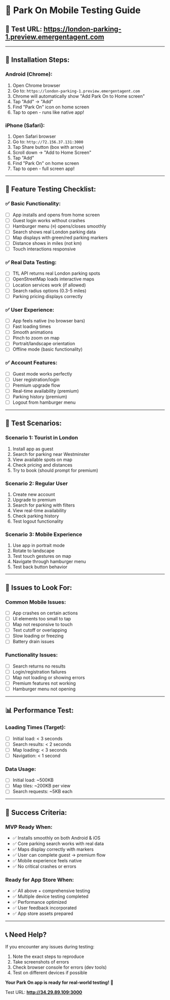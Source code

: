 # 📱 Park On Mobile Testing Guide

## 🎯 Test URL: https://london-parking-1.preview.emergentagent.com

---

## 📲 Installation Steps:

### Android (Chrome):
1. Open Chrome browser
2. Go to: `https://london-parking-1.preview.emergentagent.com`
3. Chrome will automatically show "Add Park On to Home screen"
4. Tap "Add" → "Add" 
5. Find "Park On" icon on home screen
6. Tap to open - runs like native app!

### iPhone (Safari):
1. Open Safari browser  
2. Go to: `http://72.156.37.131:3000`
3. Tap Share button (box with arrow)
4. Scroll down → "Add to Home Screen"
5. Tap "Add"
6. Find "Park On" on home screen
7. Tap to open - full screen app!

---

## 🧪 Feature Testing Checklist:

### ✅ Basic Functionality:
- [ ] App installs and opens from home screen
- [ ] Guest login works without crashes
- [ ] Hamburger menu (≡) opens/closes smoothly
- [ ] Search shows real London parking data
- [ ] Map displays with green/red parking markers
- [ ] Distance shows in miles (not km)
- [ ] Touch interactions responsive

### ✅ Real Data Testing:
- [ ] TfL API returns real London parking spots
- [ ] OpenStreetMap loads interactive maps
- [ ] Location services work (if allowed)
- [ ] Search radius options (0.3-5 miles)
- [ ] Parking pricing displays correctly

### ✅ User Experience:
- [ ] App feels native (no browser bars)
- [ ] Fast loading times
- [ ] Smooth animations
- [ ] Pinch to zoom on map
- [ ] Portrait/landscape orientation
- [ ] Offline mode (basic functionality)

### ✅ Account Features:
- [ ] Guest mode works perfectly
- [ ] User registration/login
- [ ] Premium upgrade flow
- [ ] Real-time availability (premium)
- [ ] Parking history (premium)
- [ ] Logout from hamburger menu

---

## 🎯 Test Scenarios:

### Scenario 1: Tourist in London
1. Install app as guest
2. Search for parking near Westminster
3. View available spots on map
4. Check pricing and distances
5. Try to book (should prompt for premium)

### Scenario 2: Regular User
1. Create new account
2. Upgrade to premium 
3. Search for parking with filters
4. View real-time availability
5. Check parking history
6. Test logout functionality

### Scenario 3: Mobile Experience
1. Use app in portrait mode
2. Rotate to landscape
3. Test touch gestures on map
4. Navigate through hamburger menu
5. Test back button behavior

---

## 🐛 Issues to Look For:

### Common Mobile Issues:
- [ ] App crashes on certain actions
- [ ] UI elements too small to tap
- [ ] Map not responsive to touch
- [ ] Text cutoff or overlapping
- [ ] Slow loading or freezing
- [ ] Battery drain issues

### Functionality Issues:
- [ ] Search returns no results
- [ ] Login/registration failures
- [ ] Map not loading or showing errors
- [ ] Premium features not working
- [ ] Hamburger menu not opening

---

## 📊 Performance Test:

### Loading Times (Target):
- [ ] Initial load: < 3 seconds
- [ ] Search results: < 2 seconds  
- [ ] Map loading: < 3 seconds
- [ ] Navigation: < 1 second

### Data Usage:
- [ ] Initial load: ~500KB
- [ ] Map tiles: ~200KB per view
- [ ] Search requests: ~5KB each

---

## 🎉 Success Criteria:

### MVP Ready When:
- ✅ Installs smoothly on both Android & iOS
- ✅ Core parking search works with real data
- ✅ Maps display correctly with markers
- ✅ User can complete guest → premium flow  
- ✅ Mobile experience feels native
- ✅ No critical crashes or errors

### Ready for App Store When:
- ✅ All above + comprehensive testing
- ✅ Multiple device testing completed
- ✅ Performance optimized
- ✅ User feedback incorporated
- ✅ App store assets prepared

---

## 📞 Need Help?

If you encounter any issues during testing:
1. Note the exact steps to reproduce
2. Take screenshots of errors
3. Check browser console for errors (dev tools)
4. Test on different devices if possible

**Your Park On app is ready for real-world testing!** 🚀

Test URL: **http://34.29.89.109:3000**